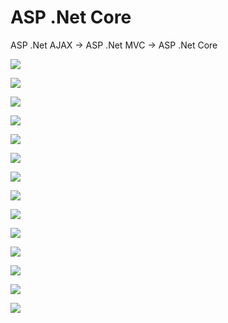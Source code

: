 # ASP .Net Core

ASP .Net AJAX -> ASP .Net MVC -> ASP .Net Core

![](image/README/aspnet_01.png)

![](image/README/aspnet_02.png)

![](image/README/aspnet_03.png)

![](image/README/aspnet_04.png)

![](image/README/aspnet_05.png)

![](image/README/aspnet_06.png)

![](image/README/aspnet_07.png)

![](image/README/aspnet_08.png)

![](image/README/aspnet_09.png)

![](image/README/aspnet_10.png)

![](image/README/aspnet_11.png)

![](image/README/aspnet_12.png)

![](image/README/aspnet_13.png)

![](image/README/aspnet_14.png)
